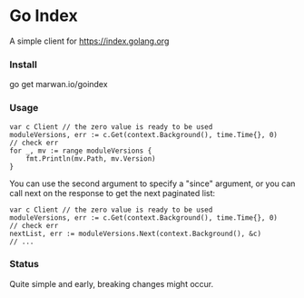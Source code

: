 # Go Index

A simple client for https://index.golang.org

### Install

go get marwan.io/goindex

### Usage

```golang
var c Client // the zero value is ready to be used
moduleVersions, err := c.Get(context.Background(), time.Time{}, 0)
// check err
for _, mv := range moduleVersions {
    fmt.Println(mv.Path, mv.Version)
}
```

You can use the second argument to specify a "since" argument, or you can call next on the response to get the next paginated list:

```golang
var c Client // the zero value is ready to be used
moduleVersions, err := c.Get(context.Background(), time.Time{}, 0)
// check err
nextList, err := moduleVersions.Next(context.Background(), &c)
// ...
```

### Status

Quite simple and early, breaking changes might occur.
